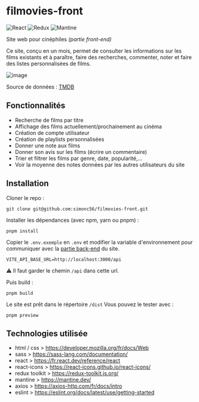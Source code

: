 # filmovies-front

![React][react-badge] ![Redux][redux-badge] ![Mantine][mantine-badge]

Site web pour cinéphiles _(partie front-end)_

Ce site, conçu en un mois, permet de consulter les informations sur les films existants et à paraître, faire des recherches, commenter, noter et faire des listes personnalisées de films.

![image](https://raw.github.com/simonc56/filmovies-front/main/screenshot.png)

Source de données : [TMDB](https://www.themoviedb.org/)

[react-badge]: https://img.shields.io/badge/React-18-20232A?logo=react&logoColor=61DAFB
[redux-badge]: https://img.shields.io/badge/Redux/toolkit-2.2-blue
[mantine-badge]: https://img.shields.io/badge/Mantine-7.11-yellow

## Fonctionnalités

- Recherche de films par titre
- Affichage des films actuellement/prochainement au cinéma
- Création de compte utilisateur
- Création de playlists personnalisées
- Donner une note aux films
- Donner son avis sur les films (écrire un commentaire)
- Trier et filtrer les films par genre, date, popularité,...
- Voir la moyenne des notes données par les autres utilisateurs du site

## Installation

Cloner le repo :

```
git clone git@github.com:simonc56/filmovies-front.git
```

Installer les dépendances (avec npm, yarn ou pnpm) :

```
pnpm install
```

Copier le `.env.exemple` en `.env` et modifier la variable d'environnement pour communiquer avec la [partie back-end](https://github.com/simonc56/filmovies-back) du site.

```
VITE_API_BASE_URL=http://localhost:3000/api
```

⚠️ Il faut garder le chemin `/api` dans cette url.

Puis build :

```
pnpm build
```

Le site est prêt dans le répertoire `/dist`
Vous pouvez le tester avec :

```
pnpm preview
```

## Technologies utilisée

- html / css > https://developer.mozilla.org/fr/docs/Web
- sass > https://sass-lang.com/documentation/
- react > https://fr.react.dev/reference/react
- react-icons > https://react-icons.github.io/react-icons/
- redux toolkit > https://redux-toolkit.js.org/
- mantine > https://mantine.dev/
- axios > https://axios-http.com/fr/docs/intro
- eslint > https://eslint.org/docs/latest/use/getting-started
